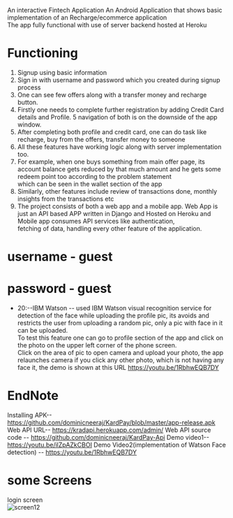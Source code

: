 An interactive Fintech Application 
An Android Application that shows basic implementation of an Recharge/ecommerce application  
The app fully functional with use of server backend hosted at Heroku    

 # Functioning  
 1. Signup using basic information
 2. Sign in with username and password which you created during signup process  
 3. One can see few offers along with a transfer money and recharge button.  
 4. Firstly one needs to complete further registration by adding Credit Card details and Profile.
 5 navigation of both is on the downside of the app window.
 6. After completing both profile and credit card, one can do task like recharge, buy from the offers, transfer money to someone  
 7. All these features have working logic along with server implementation too.  
 8. For example, when one buys something from main offer page, its account balance gets reduced by that much amount and he gets some redeem point too according to the problem statement  
 which can be seen in the wallet section of the app  
 9. Similarly, other features include review of transactions done, monthly insights from the transactions etc  
 10. The project consists of both a web app and a mobile app. Web App is just an API based APP written in Django and Hosted on Heroku and Mobile app consumes API services like authentication,   
 fetching of data, handling every other feature of the application.  

# username - guest  
# password - guest  
 - 20:--IBM Watson -- used IBM Watson visual recognition service for detection of the face while uploading the profile pic, its avoids and restricts the user from uploading a random pic, only a pic with face in it can be uploaded.  
To test this feature one can go to profile section of the app and click on the photo on the upper left corner of the phone screen.  
Click on the area of pic to open camera and upload your photo, the app relaunches camera if you click any other photo, which is not having any  
face it, the demo is shown at this URL https://youtu.be/1RbhwEQB7DY


# EndNote  
Installing APK-- https://github.com/dominicneeraj/KardPay/blob/master/app-release.apk 
Web API URL--  https://kradapi.herokuapp.com/admin/
Web API source code -- https://github.com/dominicneeraj/KardPay-Api
Demo video1--  https://youtu.be/ilZpAZkCBOI
Demo Video2(implementation of Watson Face detection)  -- https://youtu.be/1RbhwEQB7DY

# some Screens
login screen  
![screen12](https://user-images.githubusercontent.com/17751493/30934746-19bb8310-a3ec-11e7-8402-b575e25a5d6f.png)



